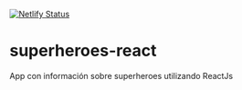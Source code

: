 [![Netlify Status](https://api.netlify.com/api/v1/badges/4feb872e-f9d6-4d58-8d45-75c11ae4cc84/deploy-status)](https://app.netlify.com/sites/stoic-meitner-7d3394/deploys)

# superheroes-react
App con información sobre superheroes utilizando ReactJs
